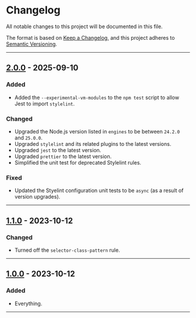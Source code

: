 # Changelog

All notable changes to this project will be documented in this file.

The format is based on [Keep a Changelog](https://keepachangelog.com/en/1.0.0/),
and this project adheres to [Semantic
Versioning](https://semver.org/spec/v2.0.0.html).

--------------------------------------------------------------------------------

## [2.0.0] - 2025-09-10

### Added

- Added the `--experimental-vm-modules` to the `npm test` script to allow Jest
  to import `stylelint`.

### Changed

- Upgraded the Node.js version listed in `engines` to be between `24.2.0` and
  `25.0.0`.
- Upgraded `stylelint` and its related plugins to the latest versions.
- Upgraded `jest` to the latest version.
- Upgraded `prettier` to the latest version.
- Simplified the unit test for deprecated Stylelint rules.

### Fixed

- Updated the Styelint configuration unit tests to be `async` (as a result of
  version upgrades).

--------------------------------------------------------------------------------

## [1.1.0] - 2023-10-12

### Changed

- Turned off the `selector-class-pattern` rule.

--------------------------------------------------------------------------------

## [1.0.0] - 2023-10-12

### Added

- Everything.

--------------------------------------------------------------------------------

[Unreleased]: https://github.com/dfranklinau/stylelint-config-dfranklinau/compare/v2.0.0...HEAD
[2.0.0]: https://github.com/dfranklinau/stylelint-config-dfranklinau/releases/tag/v2.0.0
[1.1.0]: https://github.com/dfranklinau/stylelint-config-dfranklinau/releases/tag/v1.1.0
[1.0.0]: https://github.com/dfranklinau/stylelint-config-dfranklinau/releases/tag/v1.0.0
